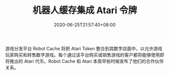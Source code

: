 ﻿---
title: "机器人缓存集成 Atari 令牌"
date: 2020-06-25T21:57:40+08:00
lastmod: 2020-06-25T16:45:40+08:00
draft: false
authors: ["Samson"]
description: "游戏分发平台 Robot Cache 将把 Atari Token 整合到其数字店面中，以允许游戏玩家购买和转售数字游戏。每个通过该平台购买或销售游戏的客户都将能够使用即将推出的 Atari 代币。Robot Cache 和 Atari 本周早些时候宣布了他们的合作伙伴关系。"
featuredImage: "robot-cache-integrates-atari-token.png"
tags: ["Virtual World","虚拟世界","Play to Earn"]
categories: ["news"]
news: ["虚拟世界"]
weight: 
lightgallery: true
pinned: false
recommend: false
recommend1: false
---

游戏分发平台 Robot Cache 将把 Atari Token 整合到其数字店面中，以允许游戏玩家购买和转售数字游戏。每个通过该平台购买或销售游戏的客户都将能够使用即将推出的 Atari 代币。Robot Cache 和 Atari 本周早些时候宣布了他们的合作伙伴关系。

<!--more-->

